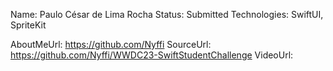 Name: Paulo César de Lima Rocha
Status: Submitted
Technologies: SwiftUI, SpriteKit

AboutMeUrl: https://github.com/Nyffi
SourceUrl: https://github.com/Nyffi/WWDC23-SwiftStudentChallenge
VideoUrl:

<!---
EXAMPLE
Name: John Appleseed
Status: Submitted <or> Winner <or> Distinguished <or> Rejected
Technologies: SwiftUI, RealityKit, CoreGraphic

AboutMeUrl: https://linkedin.com/in/johnappleseed
SourceUrl: https://github.com/johnappleseed/wwdc2025
VideoUrl: https://youtu.be/ABCDE123456
-->
